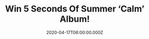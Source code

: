 ---
campaign-uuid: "c-5ebbac83-8ea3-4bc8-9798-40d827512da4"
type: "Competition"
category: "Music"
date: "2020-04-17T06:00:00.000Z"
end-date: "2020-05-17T23:59:00.000Z"
disable-form: false
is_promoted: false
has_entry_page: true
title: "Win 5 Seconds Of Summer ‘Calm’ Album!"
competition-description: "<p>We are giving away the brand new album from the fourth\
  \ studio album by the Australian pop punk band 5 Seconds Of Summer: ‘Calm’. An amazing\
  \ album you won’t want to miss featuring the singles 'Easier', 'Teeth', 'No Shame'\
  \ and 'Old Me'.</p>\n<p>Are you their biggest fan? Enter below for a chance to win.</p>\n"
hero-header: "Win 5 Seconds Of Summer ‘Calm’ Album!"
terms-confirmation: "N/A"
banner-img: "https://assets.expresslyapp.com/asset-6bcfda0a-ba78-4d5d-ae04-6884728076c5.jpg"
logo-left-href: "aaa.nme.com"
logo-left-image: "https://assets.expresslyapp.com/asset-d4eb9db2-08cf-4a77-a9d7-ddb970247455.jpg"
logo-left-title: "NME AAA"
bg-image-hero: "https://assets.expresslyapp.com/asset-c2987c56-1049-40da-b5bd-501c857d98a7.jpg"
bg-image-first: "https://assets.expresslyapp.com/asset-7155b70e-9e33-437c-adfc-a28692f705ab.jpg"
section1-content: "<p>’Calm’ is the fourth studio album by the Australian pop punk\
  \ band, featuring the singles 'Easier', 'Teeth', 'No Shame' and 'Old Me'. 'Teeth'\
  \ was also included on the soundtrack album for the third season of the hit Netflix\
  \ series '13 Reasons Why'.</p>\n<p>Think no more and enter below for a chance to\
  \ win now.</p>\n"
entry-title: "Win 5 Seconds Of Summer ‘Calm’ Album!"
entry-content: "<p>Enter the draw to win 5 Seconds Of Summer ‘Calm’ Album by completing\
  \ the form below before 23:59 on the 17th of May 2020.</p>\n"
has-winner: false
prize-description: "5 Seconds Of Summer ‘Calm’ Album!"
special-conditions: "Multiple entries are allowed up to one every day.\r\n\r\nThis\
  \ competition is also available on: https://club.expressly.io/competitions/5sos-calm-album"
country-restrictions:
- "GB"
---